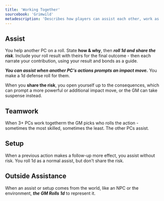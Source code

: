 ```yaml
---
title: 'Working Together'
sourcebook: 'Grimwild'
metadescription: 'Describes how players can assist each other, work as a team, and use setup actions in the Moxie system for collaborative play.'
---
```


## Assist

You help another PC on a roll. State **how & why**, then **_roll 1d and share the risk_**. Include your roll result with theirs for the final outcome - then each narrate your contribution, using your result and bonds as a guide.

**_You can assist when another PC's actions prompts an impact move._** You make a 1d defense roll for them.

When you **share the risk**, you open yourself up to the consequences, which can prompt a more powerful or additional impact move, or the GM can take suspense instead.

## Teamwork

When 3+ PCs work togetherm the GM picks who rolls the action - sometimes the most skilled, sometimes the least. The other PCs assist.

## Setup

When a previous action makes a follow-up more effect, you assist without risk. You roll 1d as a normal assist, but don't share the risk.

## Outside Assistance

When an assist or setup comes from the world, like an NPC or the environment, **_the GM Rolls 1d_** to represent it.
